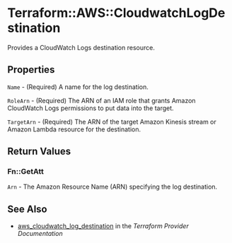# Terraform::AWS::CloudwatchLogDestination

Provides a CloudWatch Logs destination resource.

## Properties

`Name` - (Required) A name for the log destination.

`RoleArn` - (Required) The ARN of an IAM role that grants Amazon CloudWatch Logs permissions to put data into the target.

`TargetArn` - (Required) The ARN of the target Amazon Kinesis stream or Amazon Lambda resource for the destination.


## Return Values

### Fn::GetAtt

`Arn` - The Amazon Resource Name (ARN) specifying the log destination.

## See Also

* [aws_cloudwatch_log_destination](https://www.terraform.io/docs/providers/aws/r/cloudwatch_log_destination.html) in the _Terraform Provider Documentation_